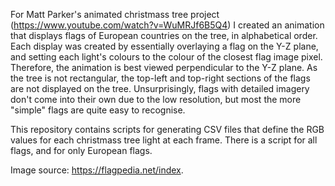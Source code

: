 For Matt Parker's animated christmass tree project (https://www.youtube.com/watch?v=WuMRJf6B5Q4) I created an animation that displays flags of European countries on the tree, in alphabetical order. Each display was created by essentially overlaying a flag on the Y-Z plane, and setting each light's colours to the colour of the closest flag image pixel. Therefore, the animation is best viewed perpendicular to the Y-Z plane. As the tree is not rectangular, the top-left and top-right sections of the flags are not displayed on the tree. Unsurprisingly, flags with detailed imagery don't come into their own due to the low resolution, but most the more "simple" flags are quite easy to recognise.

This repository contains scripts for generating CSV files that define the RGB values for each christmass tree light at each frame. There is a script for all flags, and for only European flags.

Image source: https://flagpedia.net/index.
